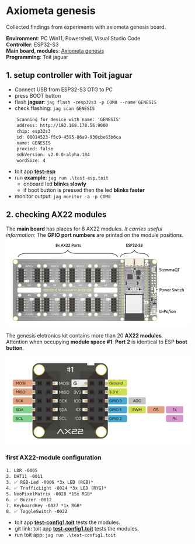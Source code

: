 # Axiometa genesis

Collected findings from experiments with axiometa genesis board.

**Environment**: PC Win11, Powershell, Visual Studio Code<br>
**Controller**: ESP32-S3<br>
**Main board, module**s: [Axiometa genesis](https://axiometa.ai/genesis/)<br>
**Programming**: Toit jaguar<br>





## 1. setup controller with Toit jaguar
- Connect USB from ESP32-S3 OTG to PC
- press BOOT button
- flash **jaguar**: `jag flash -cesp32s3 -p COM8 --name GENESIS`
- check flashing: `jag scan GENESIS`
```
    Scanning for device with name: 'GENESIS'
    address: http://192.168.178.56:9000
    chip: esp32s3
    id: 00014523-f5c9-4595-86a9-930cbe63b6ca
    name: GENESIS
    proxied: false
    sdkVersion: v2.0.0-alpha.184
    wordSize: 4
```
- toit app [**test-esp**](.\src\test-esp.toit)
- run **example**: `jag run .\test-esp.toit`
  - onboard led **blinks slowly**
  - if boot button is pressed then the led **blinks faster**
- monitor output: `jag monitor -a -p COM8`

## 2. checking AX22 modules

The **main board** has places for 8 AX22 modules. *It carries useful information:* The **GPIO port numbers** are printed on the module positions.
![Main board](main-board.png)

The genesis eletronics kit contains more than 20 **AX22 modules**.<br>
Attention when occupying **module space #1**: **Port 2** is identical to ESP **boot button**.

![AX22 module](ax22-module-1.png)


### first AX22-module configuration 
    1. LDR -0005
    2. DHT11 -0011
    3. ✅ RGB-Led -0006 *3x LED (RGB)*
    4. ✅ TrafficLight -0024 *3x LED (RYG)*
    5. NeoPixelMatrix -0028 *15x RGB*
    6. ✅ Buzzer -0012 
    7. KeyboardKey -0027 *1x RGB*
    8. ✅ ToggleSwitch -0022


- toit app [**test-config1.toit**](.\src\test-config1.toit) tests the modules.
- git link: toit app [**test-config1.toit**](/src/test-config1.toit) tests the modules.
- run toit app: `jag run .\test-config1.toit`